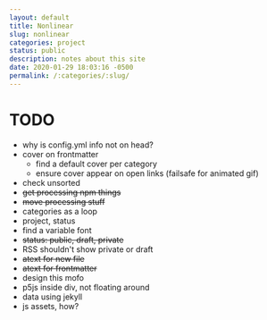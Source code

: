 ```yaml
---
layout: default
title: Nonlinear
slug: nonlinear
categories: project
status: public
description: notes about this site
date: 2020-01-29 18:03:16 -0500
permalink: /:categories/:slug/
---
```


# TODO

- why is config.yml info not on head?
- cover on frontmatter
   - find a default cover per category
   - ensure cover appear on open links (failsafe for animated gif)
- check unsorted
- ~~get processing npm things~~
- ~~move processing stuff~~
- categories as a loop
- project, status
- find a variable font
- ~~status: public, draft, private~~
- RSS shouldn't show private or draft
- ~~atext for new file~~
- ~~atext for frontmatter~~
- design this mofo
- p5js inside div, not floating around
- data using jekyll
- js assets, how?